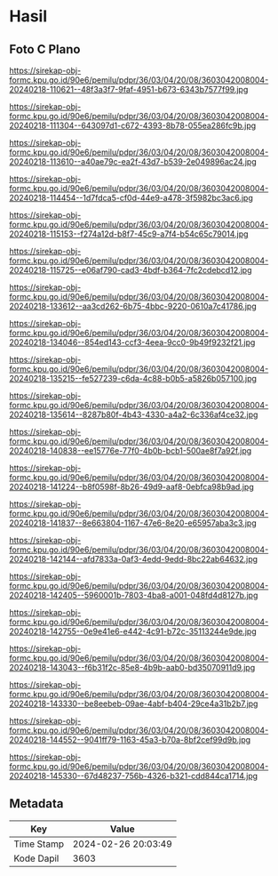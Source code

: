 # Hasil

## Foto C Plano

https://sirekap-obj-formc.kpu.go.id/90e6/pemilu/pdpr/36/03/04/20/08/3603042008004-20240218-110621--48f3a3f7-9faf-4951-b673-6343b7577f99.jpg

https://sirekap-obj-formc.kpu.go.id/90e6/pemilu/pdpr/36/03/04/20/08/3603042008004-20240218-111304--643097d1-c672-4393-8b78-055ea286fc9b.jpg

https://sirekap-obj-formc.kpu.go.id/90e6/pemilu/pdpr/36/03/04/20/08/3603042008004-20240218-113610--a40ae79c-ea2f-43d7-b539-2e049896ac24.jpg

https://sirekap-obj-formc.kpu.go.id/90e6/pemilu/pdpr/36/03/04/20/08/3603042008004-20240218-114454--1d7fdca5-cf0d-44e9-a478-3f5982bc3ac6.jpg

https://sirekap-obj-formc.kpu.go.id/90e6/pemilu/pdpr/36/03/04/20/08/3603042008004-20240218-115153--f274a12d-b8f7-45c9-a7f4-b54c65c79014.jpg

https://sirekap-obj-formc.kpu.go.id/90e6/pemilu/pdpr/36/03/04/20/08/3603042008004-20240218-115725--e06af790-cad3-4bdf-b364-7fc2cdebcd12.jpg

https://sirekap-obj-formc.kpu.go.id/90e6/pemilu/pdpr/36/03/04/20/08/3603042008004-20240218-133612--aa3cd262-6b75-4bbc-9220-0610a7c41786.jpg

https://sirekap-obj-formc.kpu.go.id/90e6/pemilu/pdpr/36/03/04/20/08/3603042008004-20240218-134046--854ed143-ccf3-4eea-9cc0-9b49f9232f21.jpg

https://sirekap-obj-formc.kpu.go.id/90e6/pemilu/pdpr/36/03/04/20/08/3603042008004-20240218-135215--fe527239-c6da-4c88-b0b5-a5826b057100.jpg

https://sirekap-obj-formc.kpu.go.id/90e6/pemilu/pdpr/36/03/04/20/08/3603042008004-20240218-135614--8287b80f-4b43-4330-a4a2-6c336af4ce32.jpg

https://sirekap-obj-formc.kpu.go.id/90e6/pemilu/pdpr/36/03/04/20/08/3603042008004-20240218-140838--ee15776e-77f0-4b0b-bcb1-500ae8f7a92f.jpg

https://sirekap-obj-formc.kpu.go.id/90e6/pemilu/pdpr/36/03/04/20/08/3603042008004-20240218-141224--b8f0598f-8b26-49d9-aaf8-0ebfca98b9ad.jpg

https://sirekap-obj-formc.kpu.go.id/90e6/pemilu/pdpr/36/03/04/20/08/3603042008004-20240218-141837--8e663804-1167-47e6-8e20-e65957aba3c3.jpg

https://sirekap-obj-formc.kpu.go.id/90e6/pemilu/pdpr/36/03/04/20/08/3603042008004-20240218-142144--afd7833a-0af3-4edd-9edd-8bc22ab64632.jpg

https://sirekap-obj-formc.kpu.go.id/90e6/pemilu/pdpr/36/03/04/20/08/3603042008004-20240218-142405--5960001b-7803-4ba8-a001-048fd4d8127b.jpg

https://sirekap-obj-formc.kpu.go.id/90e6/pemilu/pdpr/36/03/04/20/08/3603042008004-20240218-142755--0e9e41e6-e442-4c91-b72c-35113244e9de.jpg

https://sirekap-obj-formc.kpu.go.id/90e6/pemilu/pdpr/36/03/04/20/08/3603042008004-20240218-143043--f6b31f2c-85e8-4b9b-aab0-bd35070911d9.jpg

https://sirekap-obj-formc.kpu.go.id/90e6/pemilu/pdpr/36/03/04/20/08/3603042008004-20240218-143330--be8eebeb-09ae-4abf-b404-29ce4a31b2b7.jpg

https://sirekap-obj-formc.kpu.go.id/90e6/pemilu/pdpr/36/03/04/20/08/3603042008004-20240218-144552--9041ff79-1163-45a3-b70a-8bf2cef99d9b.jpg

https://sirekap-obj-formc.kpu.go.id/90e6/pemilu/pdpr/36/03/04/20/08/3603042008004-20240218-145330--67d48237-756b-4326-b321-cdd844ca1714.jpg


## Metadata

| Key        | Value               |
| ---------- | ------------------- |
| Time Stamp | 2024-02-26 20:03:49 |
| Kode Dapil | 3603                |



